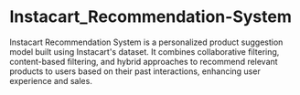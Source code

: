 # Instacart_Recommendation-System
Instacart Recommendation System is a personalized product suggestion model built using Instacart's dataset. It combines collaborative filtering, content-based filtering, and hybrid approaches to recommend relevant products to users based on their past interactions, enhancing user experience and sales.
